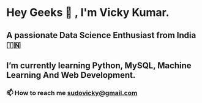 # Hey Geeks 👋 , I'm Vicky Kumar.

## **A passionate Data Science Enthusiast from India 🇮🇳**

## **I’m currently learning Python, MySQL, Machine Learning And Web Development.**

### 📫 How to reach me sudovicky@gmail.com

<!--
## Connect with me  :



**pseudovicky/pseudovicky** is a ✨ _special_ ✨ repository because its `README.md` (this file) appears on your GitHub profile.


Here are some ideas to get you started:

- 🔭 I’m currently working on ...
- 🌱 I’m currently learning ...
- 👯 I’m looking to collaborate on ...
- 🤔 I’m looking for help with ...
- 💬 Ask me about ...
- 📫 How to reach me: ...
- 😄 Pronouns: ...
- ⚡ Fun fact: ...
-->
